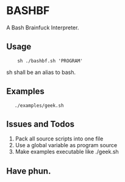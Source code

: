 # BASHBF

A Bash Brainfuck Interpreter.

## Usage

        sh ./bashbf.sh 'PROGRAM'

sh shall be an alias to bash.

## Examples

       ./examples/geek.sh

## Issues and Todos

1. Pack all source scripts into one file
2. Use a global variable as program source
3. Make examples executable like ./geek.sh

## Have phun.
